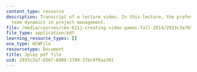 ```yaml
---
content_type: resource
description: Transcript of a lecture video. In this lecture, the professors discuss
  team dynamics in project management.
file: /media/courses/cms-611j-creating-video-games-fall-2014/2933c3a765678d08378937bc0f6aa301_Av9sFr_NsBU.pdf
file_type: application/pdf
learning_resource_types: []
ocw_type: OCWFile
resourcetype: Document
title: 3play pdf file
uid: 2933c3a7-6567-8d08-3789-37bc0f6aa301
---
```

